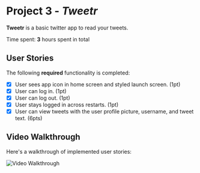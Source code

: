 # Project 3 - *Tweetr*

**Tweetr** is a basic twitter app to read your tweets.

Time spent: **3** hours spent in total

## User Stories

The following **required** functionality is completed:

- [x] User sees app icon in home screen and styled launch screen. (1pt)
- [x] User can log in. (1pt)
- [x] User can log out. (1pt)
- [x] User stays logged in across restarts. (1pt)
- [x] User can view tweets with the user profile picture, username, and tweet text. (6pts)

## Video Walkthrough

Here's a walkthrough of implemented user stories:

<img src='https://i.imgur.com/jRy1IsL.gif' title='Video Walkthrough' width='' alt='Video Walkthrough' />

